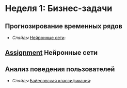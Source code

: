 # Неделя 1: Бизнес-задачи
## Прогнозирование временных рядов
  * _Слайды_ [Нейронные сети](week_5/materials/neural-Slides.pdf):
## [Assignment](week_5/assignment_1/task_nn.ipynb) Нейронные сети


## Анализ поведения пользователей
 * _Слайды_ [Байесовская классификация](week_5/materials/bayes-classification-Slides.pdf):
